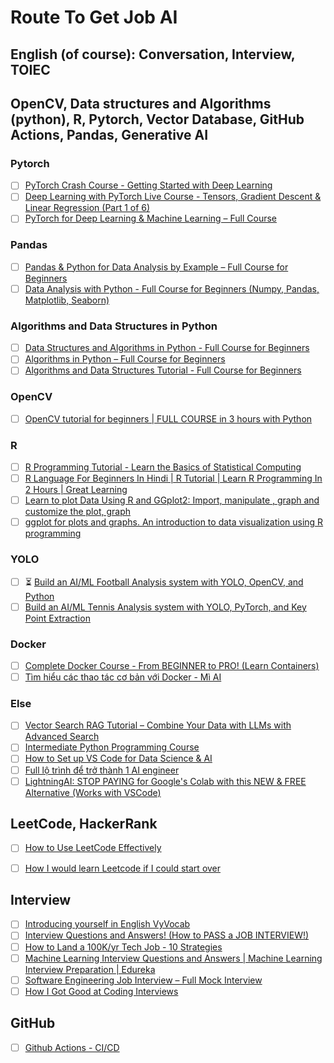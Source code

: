 # Route To Get Job AI
##  English (of course): Conversation, Interview, TOIEC

##  OpenCV, Data structures and Algorithms (python), R, Pytorch, Vector Database, GitHub Actions, Pandas, Generative AI
### Pytorch 
* [ ] [PyTorch Crash Course - Getting Started with Deep Learning](https://www.youtube.com/watch?v=OIenNRt2bjg&list=LL&index=69&t=4s)
* [ ] [Deep Learning with PyTorch Live Course - Tensors, Gradient Descent & Linear Regression (Part 1 of 6)](https://www.youtube.com/watch?v=vo_fUOk-IKk&list=LL&index=78&t=2045s)
* [ ] [PyTorch for Deep Learning & Machine Learning – Full Course](https://www.youtube.com/watch?v=V_xro1bcAuA&list=LL&index=13&t=92s)

### Pandas 
* [ ] [Pandas & Python for Data Analysis by Example – Full Course for Beginners](https://www.youtube.com/watch?v=gtjxAH8uaP0&list=LL&index=43)
* [ ] [Data Analysis with Python - Full Course for Beginners (Numpy, Pandas, Matplotlib, Seaborn)](https://www.youtube.com/watch?v=r-uOLxNrNk8&list=LL&index=45&t=226s)

### Algorithms and Data Structures in Python
* [ ] [Data Structures and Algorithms in Python - Full Course for Beginners](https://www.youtube.com/watch?v=pkYVOmU3MgA&list=LL&index=79&pp=gAQBiAQB)
* [ ] [Algorithms in Python – Full Course for Beginners](https://www.youtube.com/watch?v=fW_OS3LGB9Q&list=LL&index=63)
* [ ] [Algorithms and Data Structures Tutorial - Full Course for Beginners](https://www.youtube.com/watch?v=8hly31xKli0&list=LL&index=9&t=4878s)

### OpenCV
* [ ] [OpenCV tutorial for beginners | FULL COURSE in 3 hours with Python](https://www.youtube.com/watch?v=eDIj5LuIL4A&list=LL&index=1&t=94s)

### R
* [ ] [R Programming Tutorial - Learn the Basics of Statistical Computing](https://www.youtube.com/watch?v=_V8eKsto3Ug&list=LL&index=25)
* [ ] [R Language For Beginners In Hindi | R Tutorial | Learn R Programming In 2 Hours | Great Learning](https://www.youtube.com/watch?v=SBhpLnPuNlI&list=LL&index=23&t=534s&pp=gAQBiAQB)
* [ ] [Learn to plot Data Using R and GGplot2: Import, manipulate , graph and customize the plot, graph](https://www.youtube.com/watch?v=Rp6Xwy4BfxI&list=LL&index=10&t=3s&pp=gAQBiAQB)
* [ ] [ggplot for plots and graphs. An introduction to data visualization using R programming](https://www.youtube.com/watch?v=HPJn1CMvtmI&list=LL&index=18&t=30s)

### YOLO
* [ ] ⏳ [Build an AI/ML Football Analysis system with YOLO, OpenCV, and Python](https://www.youtube.com/watch?v=neBZ6huolkg&list=LL&index=41&t=6901s)
* [ ] [Build an AI/ML Tennis Analysis system with YOLO, PyTorch, and Key Point Extraction](https://www.youtube.com/watch?v=L23oIHZE14w&list=LL&index=38&t=111s)
### Docker
* [ ] [Complete Docker Course - From BEGINNER to PRO! (Learn Containers)](https://www.youtube.com/watch?v=RqTEHSBrYFw&t=2886s)
* [ ] [Tìm hiểu các thao tác cơ bản với Docker - Mì AI](https://www.youtube.com/watch?v=B5wf8p1oezA&list=LL&index=1&t=2s)

### Else
* [ ] [Vector Search RAG Tutorial – Combine Your Data with LLMs with Advanced Search](https://www.youtube.com/watch?v=JEBDfGqrAUA&list=LL&index=6)
* [ ] [Intermediate Python Programming Course](https://www.youtube.com/watch?v=HGOBQPFzWKo&list=LL&index=7&t=77s)
* [ ] [How to Set up VS Code for Data Science & AI](https://www.youtube.com/watch?v=zulGMYg0v6U&list=LL&index=15&t=35s&pp=gAQBiAQB)
* [ ] [Full lộ trình để trở thành 1 AI engineer](https://www.youtube.com/watch?v=BQUkb4oMZ14&list=LL&index=34&t=241s)
* [ ] [LightningAI: STOP PAYING for Google's Colab with this NEW & FREE Alternative (Works with VSCode)](https://www.youtube.com/watch?v=uSOclWUu4xY&list=LL&index=66&t=230s)

## LeetCode, HackerRank
* [ ] [How to Use LeetCode Effectively](https://www.youtube.com/watch?v=IB_F10twtvY&list=LL&index=68&t=41s)
* [ ] [How I would learn Leetcode if I could start over](https://www.youtube.com/watch?v=aHZW7TuY_yo&list=LL&index=31&t=38s)


## Interview
* [ ] [Introducing yourself in English VyVocab](https://www.youtube.com/watch?v=PKNgPHUIYTY&list=LL&index=3&t=4s)
* [ ] [Interview Questions and Answers! (How to PASS a JOB INTERVIEW!)](https://www.youtube.com/watch?v=KCm6JVtoRdo&list=LL&index=3&t=56s&pp=gAQBiAQB)
* [ ] [How to Land a 100K/yr Tech Job - 10 Strategies](https://www.youtube.com/watch?v=Xg9ihH15Uto&list=LL&index=14&t=133s)
* [ ] [Machine Learning Interview Questions and Answers | Machine Learning Interview Preparation | Edureka](https://www.youtube.com/watch?v=t6gOpFLt-Ks&list=LL&index=22&t=39s)
* [ ] [Software Engineering Job Interview – Full Mock Interview](https://www.youtube.com/watch?v=1qw5ITr3k9E&list=LL&index=23&t=123s)
* [ ] [How I Got Good at Coding Interviews](https://www.youtube.com/watch?v=SVvr3ZjtjI8&list=LL&index=74&t=107s)

## GitHub
* [ ] [Github Actions - CI/CD](https://www.youtube.com/watch?v=ZKaDy0mNHGs&list=LL&index=28&t=126s)
